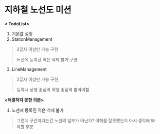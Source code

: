 # 지하철 노선도 미션
**< TodoList>**

1. 기본값 설정
2. StationManagement

> 2글자 이상만 가능 구현
>
> 노선에 등록된 역은 삭제 불가 구현

3. LineManagement

> 2글자 이상만 가능 구현
>
> 등록시 상행 종점역 하행 종점역 받아야함





**<해결하지 못한 의문>**

1. 노선에 등록된 역은 삭제 불가

> 그런데 구간이라는건 노선의 일부가 아닌가? 이해를 잘못했는지 다시 생각해 봐야할 부분



